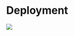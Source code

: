 # Deployment

<a href='https://vimeo.com/165443421'>
  <img src='https://dl.dropbox.com/s/rhaz8izly3spri9/Screenshot%202016-05-05%2011.48.42.png?dl=0'>
</a>